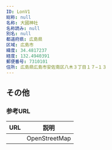 ```yaml
---
ID: LonV1
総称: null
名称: 大國神社
名称読み: null
別名: null
都道府県: 広島県
区域: 広島市
緯度: 34.4817237
経度: 132.4940391
郵便番号: 7310101
住所: 広島県広島市安佐南区八木３丁目１７−１３
---
```


## その他

### 参考URL

| URL | 説明          |
| --- | ------------- |
|     | OpenStreetMap |
